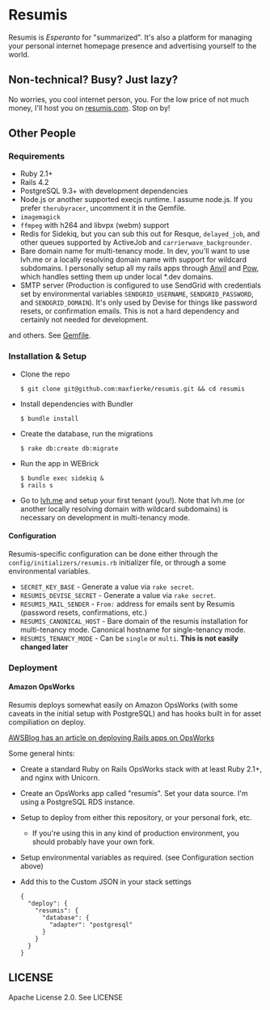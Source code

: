 # Resumis

Resumis is _Esperanto_ for "summarized". It's also a platform for managing your personal internet homepage presence and advertising yourself to the world.

## Non-technical? Busy? Just lazy?

No worries, you cool internet person, you. For the low price of not much money, I'll host you on [resumis.com](http://resumis.com). Stop on by!

## Other People
### Requirements
* Ruby 2.1+
* Rails 4.2
* PostgreSQL 9.3+ with development dependencies
* Node.js or another supported execjs runtime. I assume node.js. If you prefer `therubyracer`, uncomment it in the Gemfile.
* `imagemagick`
* `ffmpeg` with h264 and libvpx (webm) support
* Redis for Sidekiq, but you can sub this out for Resque, `delayed_job`, and other queues supported by ActiveJob and `carrierwave_backgrounder`.
* Bare domain name for multi-tenancy mode. In dev, you'll want to use lvh.me or a locally resolving domain name with support for wildcard subdomains. I personally setup all my rails apps through [Anvil](http://anvilformac.com/) and [Pow](http://pow.cx/), which handles setting them up under local *.dev domains.
* SMTP server (Production is configured to use SendGrid with credentials set by environmental variables `SENDGRID_USERNAME`, `SENDGRID_PASSWORD`, and `SENDGRID_DOMAIN`). It's only used by Devise for things like password resets, or confirmation emails. This is not a hard dependency and certainly not needed for development.

and others. See [Gemfile](Gemfile).

### Installation & Setup

* Clone the repo

  ```
  $ git clone git@github.com:maxfierke/resumis.git && cd resumis
  ```

* Install dependencies with Bundler

  ```
  $ bundle install
  ```

* Create the database, run the migrations

  ```
  $ rake db:create db:migrate
  ```

* Run the app in WEBrick

  ```
  $ bundle exec sidekiq &
  $ rails s
  ```

* Go to [lvh.me](http://lvm.me) and setup your first tenant (you!). Note that lvh.me (or another locally resolving domain with wildcard subdomains) is necessary on development in multi-tenancy mode.

#### Configuration

Resumis-specific configuration can be done either through the `config/initializers/resumis.rb` initializer file, or through a some environmental variables.

* `SECRET_KEY_BASE` - Generate a value via `rake secret`.
* `RESUMIS_DEVISE_SECRET` - Generate a value via `rake secret`.
* `RESUMIS_MAIL_SENDER` - `From:` address for emails sent by Resumis (password resets, confirmations, etc.)
* `RESUMIS_CANONICAL_HOST` - Bare domain of the resumis installation for multi-tenancy mode. Canonical hostname for single-tenancy mode.
* `RESUMIS_TENANCY_MODE` - Can be `single` or `multi`. **This is not easily changed later**

### Deployment
#### Amazon OpsWorks

Resumis deploys somewhat easily on Amazon OpsWorks (with some caveats in the initial setup with PostgreSQL) and has hooks built in for asset compiliation on deploy.

[AWSBlog has an article on deploying Rails apps on OpsWorks](http://ruby.awsblog.com/post/Tx7FQMT084INCR/Deploying-Ruby-on-Rails-Applications-to-AWS-OpsWorks)

Some general hints:

* Create a standard Ruby on Rails OpsWorks stack with at least Ruby 2.1+, and nginx with Unicorn.
* Create an OpsWorks app called "resumis". Set your data source. I'm using a PostgreSQL RDS instance.
* Setup to deploy from either this repository, or your personal fork, etc.
  * If you're using this in any kind of production environment, you should probably have your own fork.
* Setup environmental variables as required. (see Configuration section above)
* Add this to the Custom JSON in your stack settings

  ```
  {
    "deploy": {
      "resumis": {
        "database": {
          "adapter": "postgresql"
        }
      }
    }
  }
  ```


## LICENSE

Apache License 2.0. See LICENSE
